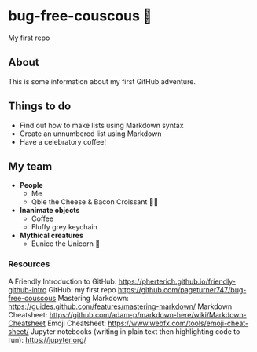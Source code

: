 # bug-free-couscous :honeybee:
My first repo
## About
This is some information about my first GitHub adventure.

## Things to do
* Find out how to make lists using Markdown syntax
* Create an unnumbered list using Markdown
* Have a celebratory coffee!

## My team
* **People**
  * Me
  * Qbie the Cheese & Bacon Croissant :croissant::bacon:
* **Inanimate objects**
  * Coffee
  * Fluffy grey keychain
* **Mythical creatures**
  * Eunice the Unicorn :unicorn:
  
### Resources
A Friendly Introduction to GitHub: https://pherterich.github.io/friendly-github-intro
GitHub: my first repo https://github.com/pageturner747/bug-free-couscous
Mastering Markdown: https://guides.github.com/features/mastering-markdown/
Markdown Cheatsheet: https://github.com/adam-p/markdown-here/wiki/Markdown-Cheatsheet
Emoji Cheatsheet: https://www.webfx.com/tools/emoji-cheat-sheet/
Jupyter notebooks (writing in plain text then highlighting code to run): https://jupyter.org/
